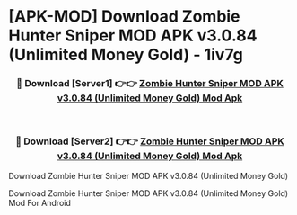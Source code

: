 # [APK-MOD] Download Zombie Hunter Sniper MOD APK v3.0.84 (Unlimited Money Gold) - 1iv7g


<div align="center">
<h3>🔴 Download [Server1] 👉👉 <a href="https://apk-comot.site?title=Zombie_Hunter_Sniper_MOD_APK_v3.0.84_(Unlimited_Money_Gold)">Zombie Hunter Sniper MOD APK v3.0.84 (Unlimited Money Gold) Mod Apk</a></h3><br>
<h3>🔴 Download [Server2] 👉👉 <a href="https://apk-comot.site?title=Zombie_Hunter_Sniper_MOD_APK_v3.0.84_(Unlimited_Money_Gold)">Zombie Hunter Sniper MOD APK v3.0.84 (Unlimited Money Gold) Mod Apk</a></h3>
</div>



Download Zombie Hunter Sniper MOD APK v3.0.84 (Unlimited Money Gold) 

Download Zombie Hunter Sniper MOD APK v3.0.84 (Unlimited Money Gold) Mod For Android